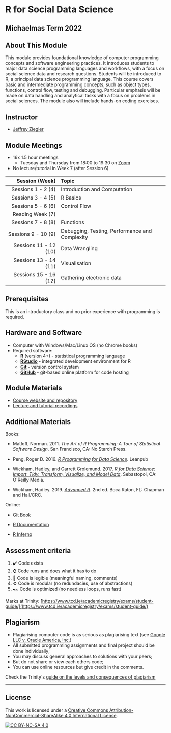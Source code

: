 # R for Social Data Science

## Michaelmas Term 2022

## About This Module

This module provides foundational knowledge of computer programming concepts and software engineering practices. It introduces students to major data science programming languages and workflows, with a focus on social science data and research questions. Students will be introduced to R, a principal data science programming language. This course covers basic and intermediate programming concepts, such as object types, functions, control flow, testing and debugging. Particular emphasis will be made on data handling and analytical tasks with a focus on problems in social sciences. The module also will include hands-on coding exercises.

## Instructor

- [Jeffrey Ziegler](mailto:zieglerj@tcd.ie)

## Module Meetings

- 16x 1.5 hour meetings
    - Tuesday and Thursday from 18:00 to 19:30 on [Zoom](https://tcd-ie.zoom.us/j/6159065248)
- No lecture/tutorial in Week 7 (after Session 6)

| Session (Week) |Topic                                  |
|----:|:------------|
|	Sessions 1 - 2 (4)   | Introduction and Computation                   |
| Sessions 3 - 4 (5)  | R Basics                                       |
| Sessions 5 - 6 (6)  | Control Flow                                   |
| Reading Week (7)    |                                                |
| Sessions 7 - 8 (8)  | Functions                                      |
| Sessions 9 - 10 (9) | Debugging, Testing, Performance and Complexity |
| Sessions 11 - 12 (10) | Data Wrangling                                 |
| Sessions 13 - 14 (11)| Visualisation                                  |
| Sessions 15 - 16 (12)| Gathering electronic data                     |

## Prerequisites

This is an introductory class and no prior experience with programming is required.

## Hardware and Software

- Computer with Windows/Mac/Linux OS (no Chrome books)
- Required software:
    - [**R**](https://cran.r-project.org/) (version 4+) - statistical programming language
    - [**RStudio**](https://www.rstudio.com/) - integrated development environment for R
    - [**Git**](https://git-scm.com/) - version control system
    - [**GitHub**](https://github.com/) - git-based online platform for code hosting
   
## Module Materials

- [Course website and repository](https://github.com/jeffreyziegler/R_social_DS/)
- [Lecture and tutorial recordings](https://www.dropbox.com/sh/x6fk46qjcwkvra7/AADOmDAf9JGfeyLf-PaV5fFEa?dl=0)

## Additional Materials

Books:

- Matloff, Norman. 2011. *The Art of R Programming: A Tour of Statistical Software Design*. San Francisco, CA: No Starch Press.

- Peng, Roger D. 2016. [*R Programming for Data Science*](https://leanpub.com/rprogramming). Leanpub

- Wickham, Hadley, and Garrett Grolemund. 2017. [*R for Data Science: Import, Tidy, Transform, Visualize, and Model Data*](http://r4ds.had.co.nz/). Sebastopol, CA: O'Reilly Media.

- Wickham, Hadley. 2019. [*Advanced R*](http://adv-r.had.co.nz/). 2nd ed. Boca Raton, FL: Chapman and Hall/CRC.


Online:

- [Git Book](https://git-scm.com/book/en/v2)

- [R Documentation](https://rdrr.io/)

- [R Inferno](https://www.burns-stat.com/pages/Tutor/R_inferno.pdf)
    
## Assessment criteria

1. ✔️ Code exists
2. ⌚ Code runs and does what it has to do
3. 📜 Code is legible (meaningful naming, comments)
4. ⚙️ Code is modular (no redundacies, use of abstractions)
5. 🏎️ Code is optimized (no needless loops, runs fast)

Marks at Trinity: [https://www.tcd.ie/academicregistry/exams/student-guide/](https://www.tcd.ie/academicregistry/exams/student-guide/)

## Plagiarism

- Plagiarising computer code is as serious as plagiarising text (see [Google LLC v. Oracle America, Inc.](https://en.wikipedia.org/wiki/Google_LLC_v._Oracle_America%2C_Inc.))
- All submitted programming assignments and final project should be done individually;
- You may discuss general approaches to solutions with your peers;
- But do not share or view each others code;
- You can use online resources but give credit in the comments.

Check the Trinity's [guide on the levels and consequences of plagiarism](https://libguides.tcd.ie/plagiarism/levels-and-consequences)

---

## License

This work is licensed under a
[Creative Commons Attribution-NonCommercial-ShareAlike 4.0 International License][cc-by-nc-sa].

[![CC BY-NC-SA 4.0][cc-by-nc-sa-image]][cc-by-nc-sa]

[cc-by-nc-sa]: http://creativecommons.org/licenses/by-nc-sa/4.0/
[cc-by-nc-sa-image]: https://licensebuttons.net/l/by-nc-sa/4.0/88x31.png
[cc-by-nc-sa-shield]: https://img.shields.io/badge/License-CC%20BY--NC--SA%204.0-lightgrey.svg
